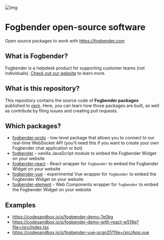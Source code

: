 ![img](https://pbs.twimg.com/profile_images/1312524109218111489/1e7X9EZ5_400x400.png)

# Fogbender open-source software

Open source packages to work with https://fogbender.com

## What is Fogbender?

Fogbender is a helpdesk product for supporting customer teams (not individuals). [Check out our website](https://fogbender.com/) to learn more.

## What is this repository?

This repository contains the source code of **Fogbender packages** published to [npm](https://www.npmjs.com/). Here, you can learn how those packages are built, as well as contribute by filing issues and creating pull requests.

## Which packages?

- [fogbender-proto](https://www.npmjs.com/package/fogbender-proto) - low-level package that allows you to connect to our
  real-time WebSocket API (you'll need this if you want to create your own Fogbender chat application or bot)
- [fogbender](https://www.npmjs.com/package/fogbender) - vanilla JavaScript module to embed the Fogbender Widget on your
  website
- [fogbender-react](https://www.npmjs.com/package/fogbender-react) - React wrapper for `fogbender` to embed the Fogbender
  Widget on your website
- [fogbender-vue](https://www.npmjs.com/package/fogbender-react) - experimental Vue wrapper for `fogbender` to embed
  the Fogbender Widget on your website
- [fogbender-element](https://www.npmjs.com/package/fogbender-element) - Web Components wrapper for `fogbender`
  to embed the Fogbender Widget on your website

## Examples

- https://codesandbox.io/s/fogbender-demo-7e0kg
- https://codesandbox.io/s/fogbender-demo-with-react-w519q?file=/src/index.tsx
- https://codesandbox.io/s/fogbender-vue-scgn25?file=/src/App.vue
